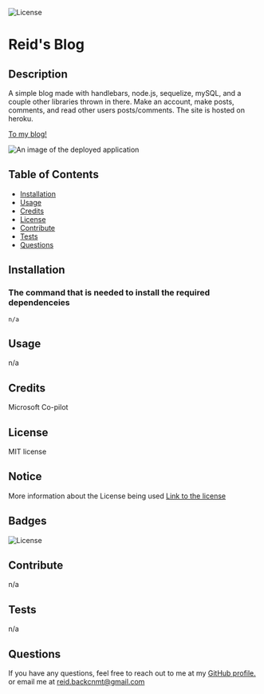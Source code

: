 ![License](https://img.shields.io/badge/License-MIT-yellow.svg)

  # Reid's Blog
  
  ## Description
  
  A simple blog made with handlebars, node.js, sequelize, mySQL, and a couple other libraries thrown in there. Make an account,  make posts, comments, and read other users posts/comments. The site is hosted on heroku.

  [To my blog!](https://reids-blog-6b81b14466fd.herokuapp.com/)

  ![An image of the deployed application](./readme-assets/Screenshot%202024-03-19%20at%202.51.06 pm.png)

  ## Table of Contents
  
  - [Installation](#installation)
  - [Usage](#usage)
  - [Credits](#credits)
  - [License](#license)
  - [Contribute](#contribute)
  - [Tests](#tests)
  - [Questions](#questions)
  
  ## Installation

  ### The command that is needed to install the required dependenceies
  `
  n/a
  `

  ## Usage
  
  n/a
  
  ## Credits
  
  Microsoft Co-pilot
  
  ## License
  
  MIT license
## Notice

More information about the License being used
 [Link to the license](https://mit-license.org/)
  
  ## Badges
  
  ![License](https://img.shields.io/badge/License-MIT-yellow.svg)
  
  ## Contribute
  
  n/a 
  
  ## Tests
  
  n/a  
  
  ## Questions
    
  If you have any questions, feel free to reach out to me at my [GitHub profile.](https://github.com/NuclearReid) or email me at reid.backcnmt@gmail.com
  